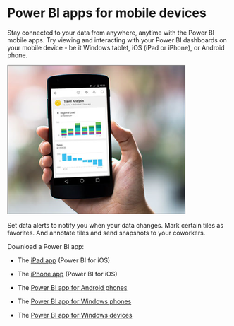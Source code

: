 <properties
   pageTitle="Power BI apps for mobile devices"
   description="Power BI apps for mobile devices"
   services="powerbi"
   documentationCenter=""
   authors="maggiesMSFT"
   manager="mblythe"
   editor=""
   tags=""/>

<tags
   ms.service="powerbi"
   ms.devlang="NA"
   ms.topic="article"
   ms.tgt_pltfrm="NA"
   ms.workload="powerbi"
   ms.date="11/03/2015"
   ms.author="maggies"/>

# Power BI apps for mobile devices  

Stay connected to your data from anywhere, anytime with the Power BI mobile apps. Try viewing and interacting with your Power BI dashboards on your mobile device - be it Windows tablet, iOS (iPad or iPhone), or Android phone.

![](media/powerbi-powerbi-apps-for-mobile-devices/PBI_PhonePhotoCrop.png)

Set data alerts to notify you when your data changes. Mark certain tiles as favorites. And annotate tiles and send snapshots to your coworkers.

Download a Power BI app:

-   The [iPad app](powerbi-mobile-ipad-app-get-started.md) (Power BI for iOS)

-   The [iPhone app](powerbi-mobile-iphone-app-get-started.md) (Power BI for iOS)

-   The [Power BI app for Android phones](powerbi-mobile-android-app-get-started.md)

-   The [Power BI app for Windows phones](powerbi-mobile-win10phone-app-get-started.md)

-   The [Power BI app for Windows devices](powerbi-service-windows-app-get-started.md)
